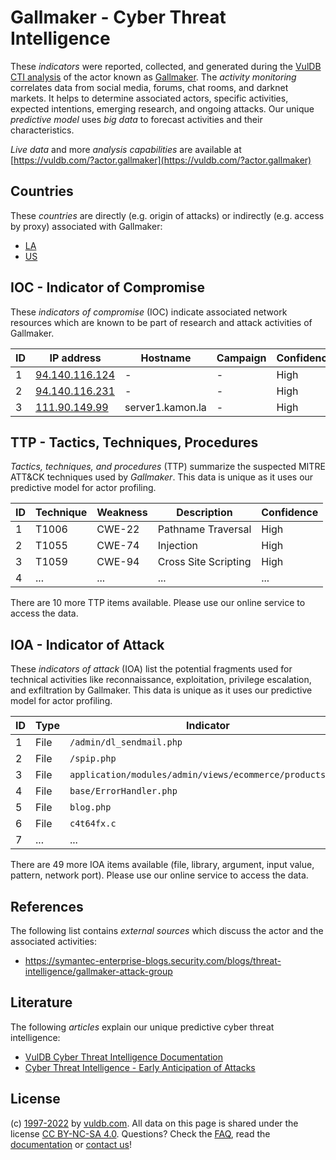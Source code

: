 # Gallmaker - Cyber Threat Intelligence

These _indicators_ were reported, collected, and generated during the [VulDB CTI analysis](https://vuldb.com/?kb.cti) of the actor known as [Gallmaker](https://vuldb.com/?actor.gallmaker). The _activity monitoring_ correlates data from social media, forums, chat rooms, and darknet markets. It helps to determine associated actors, specific activities, expected intentions, emerging research, and ongoing attacks. Our unique _predictive model_ uses _big data_ to forecast activities and their characteristics.

_Live data_ and more _analysis capabilities_ are available at [https://vuldb.com/?actor.gallmaker](https://vuldb.com/?actor.gallmaker)

## Countries

These _countries_ are directly (e.g. origin of attacks) or indirectly (e.g. access by proxy) associated with Gallmaker:

* [LA](https://vuldb.com/?country.la)
* [US](https://vuldb.com/?country.us)

## IOC - Indicator of Compromise

These _indicators of compromise_ (IOC) indicate associated network resources which are known to be part of research and attack activities of Gallmaker.

ID | IP address | Hostname | Campaign | Confidence
-- | ---------- | -------- | -------- | ----------
1 | [94.140.116.124](https://vuldb.com/?ip.94.140.116.124) | - | - | High
2 | [94.140.116.231](https://vuldb.com/?ip.94.140.116.231) | - | - | High
3 | [111.90.149.99](https://vuldb.com/?ip.111.90.149.99) | server1.kamon.la | - | High

## TTP - Tactics, Techniques, Procedures

_Tactics, techniques, and procedures_ (TTP) summarize the suspected MITRE ATT&CK techniques used by _Gallmaker_. This data is unique as it uses our predictive model for actor profiling.

ID | Technique | Weakness | Description | Confidence
-- | --------- | -------- | ----------- | ----------
1 | T1006 | CWE-22 | Pathname Traversal | High
2 | T1055 | CWE-74 | Injection | High
3 | T1059 | CWE-94 | Cross Site Scripting | High
4 | ... | ... | ... | ...

There are 10 more TTP items available. Please use our online service to access the data.

## IOA - Indicator of Attack

These _indicators of attack_ (IOA) list the potential fragments used for technical activities like reconnaissance, exploitation, privilege escalation, and exfiltration by Gallmaker. This data is unique as it uses our predictive model for actor profiling.

ID | Type | Indicator | Confidence
-- | ---- | --------- | ----------
1 | File | `/admin/dl_sendmail.php` | High
2 | File | `/spip.php` | Medium
3 | File | `application/modules/admin/views/ecommerce/products.php` | High
4 | File | `base/ErrorHandler.php` | High
5 | File | `blog.php` | Medium
6 | File | `c4t64fx.c` | Medium
7 | ... | ... | ...

There are 49 more IOA items available (file, library, argument, input value, pattern, network port). Please use our online service to access the data.

## References

The following list contains _external sources_ which discuss the actor and the associated activities:

* https://symantec-enterprise-blogs.security.com/blogs/threat-intelligence/gallmaker-attack-group

## Literature

The following _articles_ explain our unique predictive cyber threat intelligence:

* [VulDB Cyber Threat Intelligence Documentation](https://vuldb.com/?kb.cti)
* [Cyber Threat Intelligence - Early Anticipation of Attacks](https://www.scip.ch/en/?labs.20201022)

## License

(c) [1997-2022](https://vuldb.com/?kb.changelog) by [vuldb.com](https://vuldb.com/?kb.about). All data on this page is shared under the license [CC BY-NC-SA 4.0](https://creativecommons.org/licenses/by-nc-sa/4.0/). Questions? Check the [FAQ](https://vuldb.com/?kb.faq), read the [documentation](https://vuldb.com/?kb) or [contact us](https://vuldb.com/?contact)!
